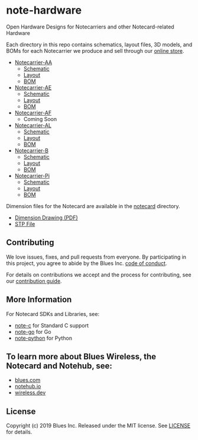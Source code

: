 # note-hardware

Open Hardware Designs for Notecarriers and other Notecard-related Hardware

Each directory in this repo contains schematics, layout files, 3D models, and BOMs for each Notecarrier we produce and sell through our
[online store](https://shop.blues.io).

- [Notecarrier-AA](/Notecarrier-AA/v14/)
  - [Schematic](/Notecarrier-AA/v14/Notecarrier-AA%20schematic%20v14.pdf)
  - [Layout](/Notecarrier-AA/v14/Notecarrier-AA%20drawing%20v14.pdf)
  - [BOM](/Notecarrier-AA/v14/Notecarrier-AA%20BOM%20v14.pdf)
- [Notecarrier-AE](/Notecarrier-AA/v14/)
  - [Schematic](/Notecarrier-AE/v14/Notecarrier-AE%20schematic%20v14.pdf)
  - [Layout](/Notecarrier-AE/v14/Notecarrier-AE%20drawing%20v14.pdf)
  - [BOM](/Notecarrier-AE/v14/Notecarrier-AE%20BOM%20v14.pdf)
- [Notecarrier-AF](/Notecarrier-AA/v6/)
  - Coming Soon
- [Notecarrier-AL](/Notecarrier-AL/v14/)
  - [Schematic](/Notecarrier-AL/v14/Notecarrier-AL%20schematic%20v14.pdf)
  - [Layout](/Notecarrier-AL/v14/Notecarrier-AL%20drawing%20v14.pdf)
  - [BOM](/Notecarrier-AL/v14/Notecarrier-AL%20BOM%20v14.pdf)
- [Notecarrier-B](/Notecarrier-B/v12/)
  - [Schematic](/Notecarrier-B/v12/Notecarrier-B%20schematic%20v12.pdf)
  - [Layout](/Notecarrier-B/v12/Notecarrier-B%20drawing%20v12.pdf)
  - [BOM](/Notecarrier-B/v12/Notecarrier-B%20BOM%20v12.pdf)
- [Notecarrier-Pi](/Notecarrier-Pi/v4/)
  - [Schematic](/Notecarrier-Pi/v4/Notecarrier-Pi%20schematic%20v4.pdf)
  - [Layout](/Notecarrier-Pi/v4/Notecarrier-Pi%20drawing%20v4.pdf)
  - [BOM](/Notecarrier-Pi/v4/Notecarrier-Pi%20BOM%20v4.pdf)

Dimension files for the Notecard are available in the [notecard](/Notecard/) directory.

- [Dimension Drawing (PDF)](/Notecard/20173047_NOTECARD-M2-EG91-NAX_V11_DIMENSION.pdf)
- [STP File](/Notecard/20173047_NOTECARD-M2-EG91-NAX_V11.stp)
## Contributing

We love issues, fixes, and pull requests from everyone. By participating in this
project, you agree to abide by the Blues Inc.
[code of conduct](CODE_OF_CONDUCT.md).

For details on contributions we accept and the process for contributing, see our
[contribution guide](CONTRIBUTING.md).

## More Information

For Notecard SDKs and Libraries, see:

* [note-c](note-c) for Standard C support
* [note-go](note-go) for Go
* [note-python](note-python) for Python

## To learn more about Blues Wireless, the Notecard and Notehub, see:

* [blues.com](https://blues.io)
* [notehub.io][Notehub]
* [wireless.dev](https://wireless.dev)

## License

Copyright (c) 2019 Blues Inc. Released under the MIT license. See
[LICENSE](LICENSE) for details.

[blues]: https://blues.com
[notehub]: https://notehub.io
[note-c]: https://github.com/blues/note-c
[note-go]: https://github.com/blues/note-go
[note-python]: https://github.com/blues/note-python
[archive]: https://github.com/blues/note-arduino/archive/master.zip
[code of conduct]: https://blues.github.io/opensource/code-of-conduct
[Notehub]: https://notehub.io
